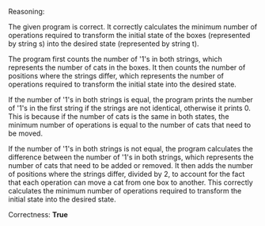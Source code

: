 Reasoning:

The given program is correct. It correctly calculates the minimum number of operations required to transform the initial state of the boxes (represented by string s) into the desired state (represented by string t).

The program first counts the number of '1's in both strings, which represents the number of cats in the boxes. It then counts the number of positions where the strings differ, which represents the number of operations required to transform the initial state into the desired state.

If the number of '1's in both strings is equal, the program prints the number of '1's in the first string if the strings are not identical, otherwise it prints 0. This is because if the number of cats is the same in both states, the minimum number of operations is equal to the number of cats that need to be moved.

If the number of '1's in both strings is not equal, the program calculates the difference between the number of '1's in both strings, which represents the number of cats that need to be added or removed. It then adds the number of positions where the strings differ, divided by 2, to account for the fact that each operation can move a cat from one box to another. This correctly calculates the minimum number of operations required to transform the initial state into the desired state.

Correctness: **True**